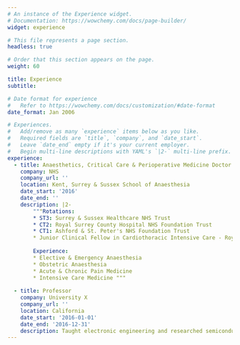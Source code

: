 ```yaml
---
# An instance of the Experience widget.
# Documentation: https://wowchemy.com/docs/page-builder/
widget: experience

# This file represents a page section.
headless: true

# Order that this section appears on the page.
weight: 60

title: Experience
subtitle:

# Date format for experience
#   Refer to https://wowchemy.com/docs/customization/#date-format
date_format: Jan 2006

# Experiences.
#   Add/remove as many `experience` items below as you like.
#   Required fields are `title`, `company`, and `date_start`.
#   Leave `date_end` empty if it's your current employer.
#   Begin multi-line descriptions with YAML's `|2-` multi-line prefix.
experience:
  - title: Anaesthetics, Critical Care & Perioperative Medicine Doctor
    company: NHS
    company_url: ''
    location: Kent, Surrey & Sussex School of Anaesthesia
    date_start: '2016'
    date_end: ''
    description: |2-
        """Rotations:  
        * ST3: Surrey & Sussex Healthcare NHS Trust  
        * CT2: Royal Surrey County Hospital NHS Foundation Trust  
        * CT1: Ashford & St. Peter's NHS Foundation Trust 
        * Junior Clinical Fellow in Cardiothoracic Intensive Care - Royal Brompton & Harefield NHS Foundation Trust
    
        Experience:  
        * Elective & Emergency Anaesthesia
        * Obstetric Anaesthesia
        * Acute & Chronic Pain Medicine
        * Intensive Care Medicine """
        
  - title: Professor
    company: University X
    company_url: ''
    location: California
    date_start: '2016-01-01'
    date_end: '2016-12-31'
    description: Taught electronic engineering and researched semiconductor physics.
---
```


